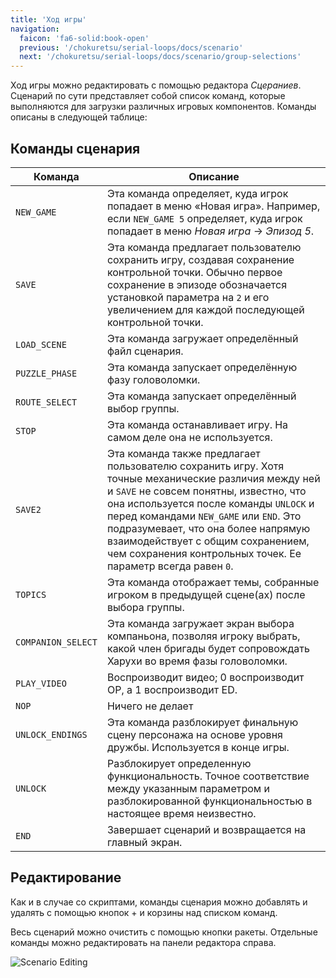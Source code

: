 ```yaml
---
title: 'Ход игры'
navigation:
  faicon: 'fa6-solid:book-open'
  previous: '/chokuretsu/serial-loops/docs/scenario'
  next: '/chokuretsu/serial-loops/docs/scenario/group-selections'
---
```

Ход игры можно редактировать с помощью редактора _Сцераниев_. Сценарий по сути представляет собой список команд, которые выполняются для загрузки различных игровых
компонентов. Команды описаны в следующей таблице:

## Команды сценария
| Команда | Описание |
|---------|-------------|
| `NEW_GAME` | Эта команда определяет, куда игрок попадает в меню «Новая игра». Например, если `NEW_GAME 5` определяет, куда игрок попадает в меню _Новая игра_ &rarr; _Эпизод 5_. |
| `SAVE` | Эта команда предлагает пользователю сохранить игру, создавая сохранение контрольной точки. Обычно первое сохранение в эпизоде обозначается установкой параметра на `2` и его увеличением для каждой последующей контрольной точки. |
| `LOAD_SCENE` | Эта команда загружает определённый файл сценария. |
| `PUZZLE_PHASE` | Эта команда запускает определённую фазу головоломки. |
| `ROUTE_SELECT` | Эта команда запускает определённый выбор группы. |
| `STOP` | Эта команда останавливает игру. На самом деле она не используется. |
| `SAVE2` | Эта команда также предлагает пользователю сохранить игру. Хотя точные механические различия между ней и `SAVE` не совсем понятны, известно, что она используется после команды `UNLOCK` и перед командами `NEW_GAME` или `END`. Это подразумевает, что она более напрямую взаимодействует с общим сохранением, чем сохранения контрольных точек. Ее параметр всегда равен `0`. |
| `TOPICS` | Эта команда отображает темы, собранные игроком в предыдущей сцене(ах) после выбора группы. |
| `COMPANION_SELECT` | Эта команда загружает экран выбора компаньона, позволяя игроку выбрать, какой член бригады будет сопровождать Харухи во время фазы головоломки. |
| `PLAY_VIDEO` | Воспроизводит видео; 0 воспроизводит OP, а 1 воспроизводит ED. |
| `NOP` | Ничего не делает |
| `UNLOCK_ENDINGS` | Эта команда разблокирует финальную сцену персонажа на основе уровня дружбы. Используется в конце игры. |
| `UNLOCK` | Разблокирует определенную функциональность. Точное соответствие между указанным параметром и разблокированной функциональностью в настоящее время неизвестно. |
| `END` | Завершает сценарий и возвращается на главный экран. |

## Редактирование
Как и в случае со скриптами, команды сценария можно добавлять и удалять с помощью кнопок + и корзины над списком команд. 

Весь сценарий можно очистить с помощью кнопки ракеты. Отдельные команды можно редактировать на панели редактора справа.

![Scenario Editing](/images/chokuretsu/serial-loops/scenario-editing.png)